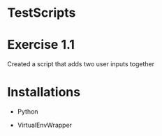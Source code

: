 # TestScripts

# Exercise 1.1
Created a script that adds two user inputs together

# Installations 
- Python
+ VirtualEnvWrapper